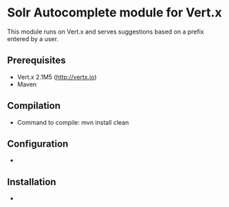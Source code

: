 # Solr Autocomplete module for Vert.x

This module runs on Vert.x and serves suggestions based on a prefix entered by a user.

## Prerequisites
* Vert.x 2.1M5 (http://vertx.io)
* Maven

## Compilation
* Command to compile: mvn install clean

## Configuration
* 

## Installation
*